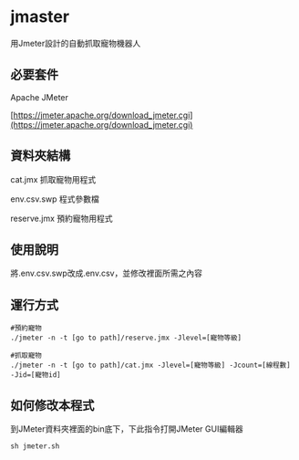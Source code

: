 # jmaster
用Jmeter設計的自動抓取寵物機器人

## 必要套件
Apache JMeter

[https://jmeter.apache.org/download_jmeter.cgi](https://jmeter.apache.org/download_jmeter.cgi)

## 資料夾結構

cat.jmx 抓取寵物用程式

env.csv.swp 程式參數檔

reserve.jmx 預約寵物用程式

## 使用說明
將.env.csv.swp改成.env.csv，並修改裡面所需之內容

## 運行方式
```
#預約寵物
./jmeter -n -t [go to path]/reserve.jmx -Jlevel=[寵物等級]

#抓取寵物
./jmeter -n -t [go to path]/cat.jmx -Jlevel=[寵物等級] -Jcount=[線程數] -Jid=[寵物id]
```

## 如何修改本程式

到JMeter資料夾裡面的bin底下，下此指令打開JMeter GUI編輯器
```
sh jmeter.sh
```